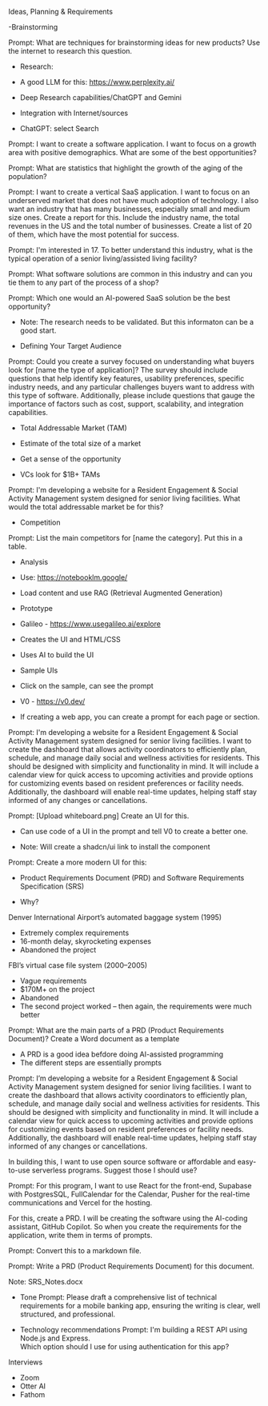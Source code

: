 Ideas, Planning & Requirements

-Brainstorming

Prompt: What are techniques for brainstorming ideas for new products? Use the internet to research this question.

- Research:

- A good LLM for this:  https://www.perplexity.ai/

- Deep Research capabilities/ChatGPT and Gemini

- Integration with Internet/sources
- ChatGPT:  select Search

Prompt:  I want to create a software application.  I want to focus on a growth area with positive demographics.  What are some of the best opportunities?

Prompt:  What are statistics that highlight the growth of the aging of the population?

Prompt:  I want to create a vertical SaaS application.  I want to focus on an underserved market that does not have much adoption of technology.  I also want an industry that has many businesses, especially small and medium size ones.  Create a report for this.  Include the industry name, the total revenues in the US and the total number of businesses.  Create a list of 20 of them, which have the most potential for success.

Prompt:  I'm interested in 17.  To better understand this industry, what is the typical operation of a senior living/assisted living facility?

Prompt:  What software solutions are common in this industry and can you tie them to any part of the process of a shop?

Prompt:  Which one would an AI-powered SaaS solution be the best opportunity?

- Note:  The research needs to be validated.  But this informaton can be a good start.


- Defining Your Target Audience


Prompt: Could you create a survey focused on understanding what buyers look for [name the type of application]? The survey should include questions that help identify key features, usability preferences, specific industry needs, and any particular challenges buyers want to address with this type of software. Additionally, please include questions that gauge the importance of factors such as cost, support, scalability, and integration capabilities.

- Total Addressable Market (TAM)

- Estimate of the total size of a market
- Get a sense of the opportunity
- VCs look for $1B+ TAMs

Prompt:  I'm developing a website for a Resident Engagement & Social Activity Management system designed for senior living facilities.  What would the total addressable market be for this?

- Competition

Prompt: List the main competitors for [name the category].  Put this in a table.

- Analysis
- Use:  https://notebooklm.google/
- Load content and use RAG (Retrieval Augmented Generation)

- Prototype

- Galileo - https://www.usegalileo.ai/explore

- Creates the UI and HTML/CSS
- Uses AI to build the UI
- Sample UIs
- Click on the sample, can see the prompt

- V0 - https://v0.dev/


- If creating a web app, you can create a prompt for each page or section.

Prompt:  I'm developing a website for a Resident Engagement & Social Activity Management system designed for senior living facilities. I want to create the dashboard that allows activity coordinators to efficiently plan, schedule, and manage daily social and wellness activities for residents. This should be designed with simplicity and functionality in mind. It will include a calendar view for quick access to upcoming activities and provide options for customizing events based on resident preferences or facility needs. Additionally, the dashboard will enable real-time updates, helping staff stay informed of any changes or cancellations. 

Prompt:  [Upload whiteboard.png]  Create an UI for this.

- Can use code of a UI in the prompt and tell V0 to create a better one.

- Note:  Will create a shadcn/ui link to install the component

Prompt:  Create a more modern UI for this:


- Product Requirements Document (PRD) and Software Requirements Specification (SRS)

- Why?

Denver International Airport’s automated baggage system (1995)
- Extremely complex requirements
- 16-month delay, skyrocketing expenses
- Abandoned the project

FBI’s virtual case file system (2000–2005)
- Vague requirements
- $170M+ on the project
- Abandoned
- The second project worked – then again, the requirements were much better

Prompt: What are the main parts of a PRD (Product Requirements Document)? Create a Word document as a template


- A PRD is a good idea befdore doing AI-assisted programming
- The different steps are essentially prompts

Prompt:  I’m developing a website for a Resident Engagement & Social Activity Management system designed for senior living facilities. I want to create the dashboard that allows activity coordinators to efficiently plan, schedule, and manage daily social and wellness activities for residents. This should be designed with simplicity and functionality in mind. It will include a calendar view for quick access to upcoming activities and provide options for customizing events based on resident preferences or facility needs. Additionally, the dashboard will enable real-time updates, helping staff stay informed of any changes or cancellations.

In building this, I want to use open source software or affordable and easy-to-use serverless programs.  Suggest those I should use?

Prompt:  For this program, I want to use React for the front-end, Supabase with PostgresSQL, FullCalendar for the Calendar, Pusher for the real-time communications and Vercel for the hosting.

For this, create a PRD.  I will be creating the software using the AI-coding assistant, GitHub Copilot.  So when you create the requirements for the application, write them in terms of prompts.

Prompt:  Convert this to a markdown file.

Prompt:  Write a PRD (Product Requirements Document) for this document.

Note:  SRS_Notes.docx

- Tone
Prompt: Please draft a comprehensive list of technical requirements for a mobile banking app, ensuring the writing is clear, well structured, and professional.

- Technology recommendations
Prompt:  I'm building a REST API using Node.js and Express.  
Which option should I use for using authentication for this app?

Interviews
- Zoom
- Otter AI
- Fathom